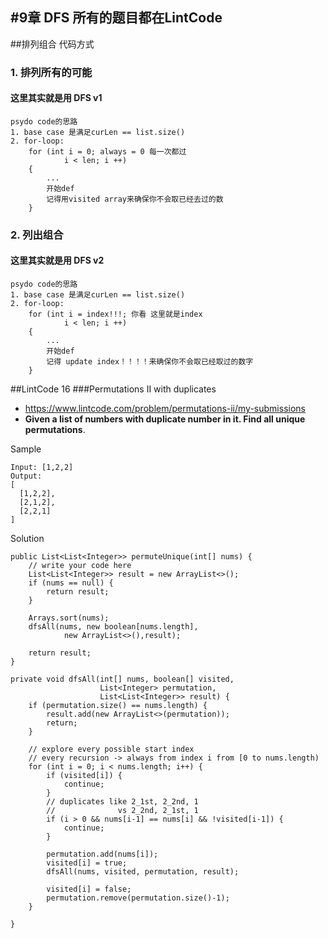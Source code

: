 #9章 DFS 所有的题目都在LintCode
-

##排列组合 代码方式

### 1. 排列所有的可能
#### 这里其实就是用  DFS v1
	psydo code的思路
	1. base case 是满足curLen == list.size() 
	2. for-loop:
		for (int i = 0; always = 0 每一次都过
				i < len; i ++) 
		{
			...
			开始def		
			记得用visited array来确保你不会取已经去过的数
		}
	

### 2. 列出组合
#### 这里其实就是用  DFS v2
	psydo code的思路
	1. base case 是满足curLen == list.size() 
	2. for-loop:
		for (int i = index!!!; 你看 这里就是index
				i < len; i ++) 
		{
			...
			开始def		
			记得 update index！！！！来确保你不会取已经取过的数字
		}
		

##LintCode 16
###Permutations II with duplicates 

- https://www.lintcode.com/problem/permutations-ii/my-submissions
- **Given a list of numbers with duplicate number in it. Find all unique permutations**.

Sample

	Input: [1,2,2]
	Output:
	[
	  [1,2,2],
	  [2,1,2],
	  [2,2,1]
	]

Solution

    public List<List<Integer>> permuteUnique(int[] nums) {
        // write your code here
        List<List<Integer>> result = new ArrayList<>();
        if (nums == null) {
            return result;
        }
        
        Arrays.sort(nums);
        dfsAll(nums, new boolean[nums.length],
                new ArrayList<>(),result);

        return result;
    }

    private void dfsAll(int[] nums, boolean[] visited,
                        List<Integer> permutation,
                        List<List<Integer>> result) {
        if (permutation.size() == nums.length) {
            result.add(new ArrayList<>(permutation));
            return;
        }

        // explore every possible start index
        // every recursion -> always from index i from [0 to nums.length)
        for (int i = 0; i < nums.length; i++) {
            if (visited[i]) {
                continue;
            }
            // duplicates like 2_1st, 2_2nd, 1
            //              vs 2_2nd, 2_1st, 1
            if (i > 0 && nums[i-1] == nums[i] && !visited[i-1]) {
                continue;
            }

            permutation.add(nums[i]);
            visited[i] = true;
            dfsAll(nums, visited, permutation, result);

            visited[i] = false;
            permutation.remove(permutation.size()-1);
        }

    }